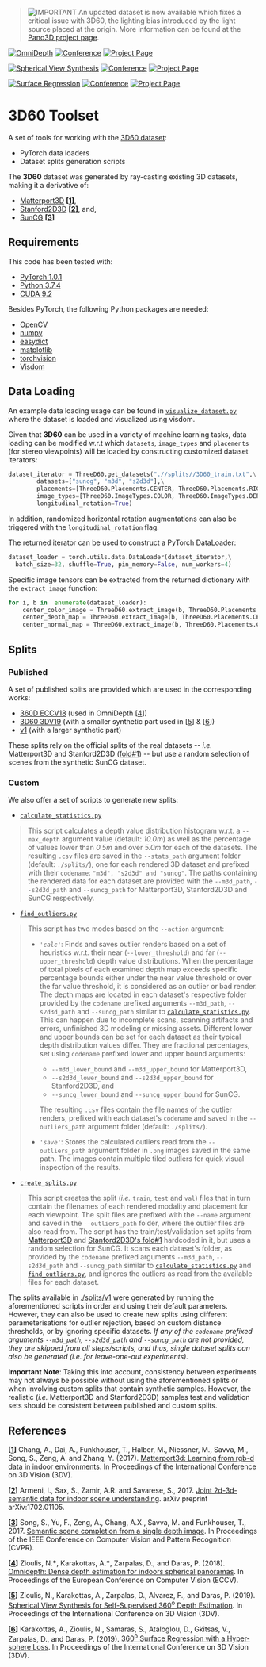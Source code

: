 > ![IMPORTANT](https://img.shields.io/badge/IMPORTANT-DATA_UPDATE-C70039?style=plastic&logo=dataversioncontrol&logoWidth=40&logoColor=C70039) An updated dataset is now available which fixes a critical issue with 3D60, the lighting bias introduced by the light source placed at the origin. More information can be found at the [Pano3D project page](https://vcl3d.github.io/Pano3D/).

[![OmniDepth](http://img.shields.io/badge/OmniDepth-arxiv.1807.09620-critical.svg?style=plastic)](https://arxiv.org/pdf/1807.09620.pdf)
[![Conference](http://img.shields.io/badge/ECCV-2018-blue.svg?style=plastic)](https://eccv2018.org/)
[![Project Page](http://img.shields.io/badge/Project-Page-blueviolet.svg?style=plastic)](https://vcl3d.github.io/3D60/)

[![Spherical View Synthesis](http://img.shields.io/badge/SphericalViewSynthesis-arxiv.1909.08112-critical.svg?style=plastic)](https://arxiv.org/pdf/1909.08112.pdf)
[![Conference](http://img.shields.io/badge/3DV-2019-blue.svg?style=plastic)](http://3dv19.gel.ulaval.ca/)
[![Project Page](http://img.shields.io/badge/Project-Page-blueviolet.svg?style=plastic)](https://vcl3d.github.io/SphericalViewSynthesis/)

[![Surface Regression](http://img.shields.io/badge/SurfaceRegression-arxiv.1909.07043-critical.svg?style=plastic)](https://arxiv.org/pdf/1909.07043.pdf)
[![Conference](http://img.shields.io/badge/3DV-2019-blue.svg?style=plastic)](http://3dv19.gel.ulaval.ca/)
[![Project Page](http://img.shields.io/badge/Project-Page-blueviolet.svg?style=plastic)](https://vcl3d.github.io/HyperSphereSurfaceRegression/)

# 3D60 Toolset
A set of tools for working with the [3D60 dataset](https://vcl3d.github.io/3D60/):
 - PyTorch data loaders
 - Dataset splits generation scripts

The **3D60** dataset was generated by ray-casting existing 3D datasets, making it a derivative of:
- [Matterport3D](https://niessner.github.io/Matterport/) __\[[1](#M3D)\]__, 
- [Stanford2D3D](http://buildingparser.stanford.edu/dataset.html) __\[[2](#S2D3D)\]__, and,
- [SunCG](https://sscnet.cs.princeton.edu/) __\[[3](#SunCG)\]__  

## Requirements
This code has been tested with:
- [PyTorch 1.0.1](https://pytorch.org/get-started/previous-versions/)
- [Python 3.7.4](https://www.python.org/downloads/release/python-374/)
- [CUDA 9.2](https://developer.nvidia.com/cuda-92-download-archive)

Besides PyTorch, the following Python packages are needed:
- [OpenCV](https://pypi.org/project/opencv-python/)
- [numpy](https://numpy.org/)
- [easydict](https://pypi.org/project/easydict/)
- [matplotlib](https://matplotlib.org/)
- [torchvision](https://pypi.org/project/torchvision/)
- [Visdom](https://github.com/facebookresearch/visdom)

## Data Loading
An example data loading usage can be found in [`visualize_dataset.py`](./visualize_dataset.py) where the dataset is loaded and visualized using visdom.

Given that **3D60** can be used in a variety of machine learning tasks, data loading can be modified w.r.t which `datasets`, `image_types` and `placements` (for stereo viewpoints) will be loaded by constructing customized dataset iterators:

```python
dataset_iterator = ThreeD60.get_datasets(".//splits//3D60_train.txt",\
	    datasets=["suncg", "m3d", "s2d3d"],\
	    placements=[ThreeD60.Placements.CENTER, ThreeD60.Placements.RIGHT, ThreeD60.Placements.UP],\
	    image_types=[ThreeD60.ImageTypes.COLOR, ThreeD60.ImageTypes.DEPTH, ThreeD60.ImageTypes.NORMAL],\
	    longitudinal_rotation=True)
```
In addition, randomized horizontal rotation augmentations can also be triggered with the `longitudinal_rotation` flag.

The returned iterator can be used to construct a PyTorch DataLoader:
```python
dataset_loader = torch.utils.data.DataLoader(dataset_iterator,\
  batch_size=32, shuffle=True, pin_memory=False, num_workers=4)
```
Specific image tensors can be extracted from the returned dictionary with the `extract_image` function:

```python
for i, b in  enumerate(dataset_loader):
	center_color_image = ThreeD60.extract_image(b, ThreeD60.Placements.CENTER, ThreeD60.ImageTypes.COLOR)
	center_depth_map = ThreeD60.extract_image(b, ThreeD60.Placements.CENTER, ThreeD60.ImageTypes.DEPTH)
	center_normal_map = ThreeD60.extract_image(b, ThreeD60.Placements.CENTER, ThreeD60.ImageTypes.NORMAL)
```

## Splits

### Published
A set of published splits are provided which are used in the corresponding works:
- [360D ECCV18](./splits/eccv18/) (used in OmniDepth [[4](#OmniDepth)])
- [3D60 3DV19](./splits/3dv19/) (with a smaller synthetic part used in [[5](#SVS)] & [[6](#HSSR)])
- [v1](./splits/v1/) (with a larger synthetic part) 

These splits rely on the official splits of the real datasets -- _i.e._ Matterport3D and Stanford2D3D ([fold#1](http://buildingparser.stanford.edu/dataset.html#splits)) -- but use a random selection of scenes from the synthetic SunCG dataset. 

### Custom

We also offer a set of scripts to generate new splits:
 - [`calculate_statistics.py`](./splits/calculate_statistics.py)

>This script calculates a depth value distribution histogram w.r.t. a `--max_depth` argument value (default: *10.0m*) as well as the percentage of values lower than *0.5m* and over *5.0m* for each of the datasets. 
>The resulting `.csv` files are saved in the `--stats_path` argument folder (default: `./splits/`), one for each rendered 3D dataset and prefixed with their `codename`: `"m3d", "s2d3d" and "suncg"`.
> The paths containing the rendered data for each dataset are provided with the `--m3d_path`, `--s2d3d_path` and `--suncg_path` for Matterport3D, Stanford2D3D and SunCG respectively. 
 - [`find_outliers.py`](./splits/find_outliers.py)
> This script has two modes based on the `--action` argument:
> - _`'calc'`_: Finds and saves outlier renders based on a set of heuristics w.r.t. their near (`--lower_threshold`) and far (`--upper_threshold`) depth value distributions. 
> When the percentage of total pixels of each examined depth map exceeds specific percentage bounds either under the near value threshold or over the far value threshold, it is considered as an outlier or bad render.
> The depth maps are located in each dataset's respective folder provided by the `codename` prefixed arguments `--m3d_path`, `--s2d3d_path` and `--suncg_path` similar to [`calculate_statistics.py`](./splits/calculate_statistics.py).
> This can happen due to incomplete scans, scanning artifacts and errors, unfinished 3D modeling or missing assets.
> Different lower and upper bounds can be set for each dataset as their typical depth distribution values differ. 
> They are fractional percentages, set using `codename` prefixed lower and upper bound arguments: 
>   - `--m3d_lower_bound` and `--m3d_upper_bound` for Matterport3D,
>   - `--s2d3d_lower_bound` and `--s2d3d_upper_bound` for Stanford2D3D, and
>   - `--suncg_lower_bound` and `--suncg_upper_bound` for SunCG.
>
>   The resulting `.csv` files contain the file names of the outlier renders, prefixed with each dataset's `codename` and saved in the `--outliers_path` argument folder (default: `./splits/`). 
> - _`'save'`_: Stores the calculated outliers read from the `--outliers_path` argument folder in `.png` images saved in the same path. The images contain multiple tiled outliers for quick visual inspection of the results.
 - [`create_splits.py`](./splits/create_splits.py)
> This script creates the split (_i.e._ `train`, `test` and `val`) files that in turn contain the filenames of each rendered modality and placement for each viewpoint. 
> The split files are prefixed with the `--name` argument and saved in the `--outliers_path` folder, where the outlier files are also read from.
> The script has the train/test/validation set splits from [Matterport3D](https://github.com/niessner/Matterport/tree/master/tasks/benchmark) and [Stanford2D3D's fold#1](http://buildingparser.stanford.edu/dataset.html#splits) hardcoded in it, but uses a random selection for SunCG.
> It scans each dataset's folder, as provided by the `codename` prefixed arguments `--m3d_path`, `--s2d3d_path` and `--suncg_path` similar to [`calculate_statistics.py`](./splits/calculate_statistics.py) and [`find_outliers.py`](./splits/find_outliers.py), and ignores the outliers as read from the available files for each dataset.  

The splits available in [./splits/v1](./splits/v1/) were generated by running the aforementioned scripts in order and using their default parameters. However, they can also be used to create new splits using different parameterisations for outlier rejection, based on custom distance thresholds, or by ignoring specific datasets. 
*If any of the `codename` prefixed arguments `--m3d_path`, `--s2d3d_path` and `--suncg_path` are not provided, they are skipped from all steps/scripts, and thus, single dataset splits can also be generated (_i.e._ for leave-one-out experiments).*

**Important Note**: Taking this into account, consistency between experiments may not always be possible without using the aforementioned splits or when involving custom splits that contain synthetic samples. However, the realistic (_i.e._ Matterport3D and Stanford2D3D) samples test and validation sets should be consistent between published and custom splits.

## References
<a name="M3D"/> __\[[1](https://niessner.github.io/Matterport/)\]__ Chang, A., Dai, A., Funkhouser, T., Halber, M., Niessner, M., Savva, M., Song, S., Zeng, A. and Zhang, Y. (2017). [Matterport3d: Learning from rgb-d data in indoor environments](https://arxiv.org/pdf/1709.06158.pdf). In Proceedings of the International Conference on 3D Vision (3DV).

<a name="S2D3D"/> __\[[2](http://buildingparser.stanford.edu/dataset.html)\]__ Armeni, I., Sax, S., Zamir, A.R. and Savarese, S., 2017. [Joint 2d-3d-semantic data for indoor scene understanding](https://arxiv.org/pdf/1702.01105.pdf). arXiv preprint arXiv:1702.01105.

<a name="SunCG"/> __\[[3](https://sscnet.cs.princeton.edu/)\]__ Song, S., Yu, F., Zeng, A., Chang, A.X., Savva, M. and Funkhouser, T., 2017. [Semantic scene completion from a single depth image](http://openaccess.thecvf.com/content_cvpr_2017/papers/Song_Semantic_Scene_Completion_CVPR_2017_paper.pdf). In Proceedings of the IEEE Conference on Computer Vision and Pattern Recognition (CVPR).

<a name="OmniDepth"/>__[[4](https://vcl.iti.gr//360-dataset/)]__ Zioulis, N.__\*__, Karakottas, A.__\*__, Zarpalas, D., and Daras, P. (2018). [Omnidepth: Dense depth estimation for indoors spherical panoramas](https://arxiv.org/pdf/1807.09620.pdf). In Proceedings of the European Conference on Computer Vision (ECCV).

<a name="SVS"/>__[[5](https://vcl3d.github.io/SphericalViewSynthesis/)]__ Zioulis, N., Karakottas, A., Zarpalas, D., Alvarez, F., and Daras, P. (2019). [Spherical View Synthesis for Self-Supervised 360<sup>o</sup> Depth Estimation](https://arxiv.org/pdf/1909.08112.pdf). In Proceedings of the International Conference on 3D Vision (3DV).

<a name="HSSR"/>__[[6](https://vcl3d.github.io/HyperSphereSurfaceRegression/)]__ Karakottas, A., Zioulis, N., Samaras, S., Ataloglou, D., Gkitsas, V., Zarpalas, D., and Daras, P. (2019). [360<sup>o</sup> Surface Regression with a Hyper-sphere Loss](https://arxiv.org/pdf/1909.07043.pdf). In Proceedings of the International Conference on 3D Vision (3DV).

